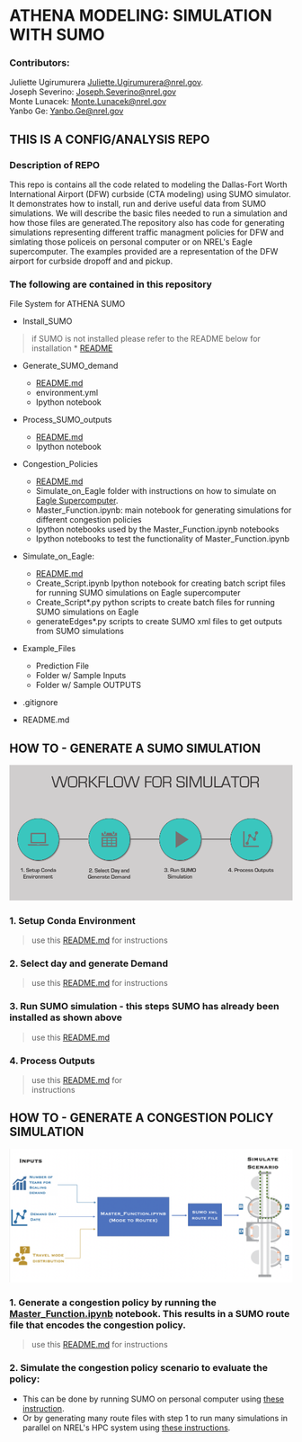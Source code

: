 # ATHENA MODELING: SIMULATION WITH SUMO
### Contributors:
Juliette Ugirumurera <Juliette.Ugirumurera@nrel.gov>.
<br>
 Joseph Severino: <Joseph.Severino@nrel.gov>
<br>
Monte Lunacek: <Monte.Lunacek@nrel.gov>
<br>
Yanbo Ge: <Yanbo.Ge@nrel.gov>

## THIS IS A CONFIG/ANALYSIS REPO
### Description of REPO
<p>This repo is contains all the code related to modeling the Dallas-Fort Worth International Airport (DFW) curbside (CTA modeling) using SUMO simulator. It demonstrates how to install, run and derive useful data from SUMO simulations. We will describe the basic files needed to run a simulation and how those files are generated.The repository also has code for generating simulations representing different traffic managment policies for DFW and simlating those policeis on personal computer or on NREL's Eagle supercomputer. The examples provided are a representation of the DFW airport for curbside dropoff and and pickup.</p>

### The following are contained in this repository

File System for ATHENA SUMO


- Install_SUMO
> if SUMO is not installed please refer to the README below for installation
     * [README](https://github.com/NREL/ATHENA-sumo/tree/master/Install_SUMO)
- Generate_SUMO_demand
     * [README.md](https://github.com/NREL/ATHENA-siem-sumo/tree/master/Generate_SUMO_demand)
     * environment.yml
     * Ipython notebook
- Process_SUMO_outputs
     * [README.md](https://github.com/NREL/ATHENA-siem-sumo/tree/master/Process_SUMO_output)
     * Ipython notebook

- Congestion_Policies
     * [README.md](https://github.com/NREL/ATHENA-sumo/tree/master/Congestion_Policies)
     * Simulate_on_Eagle folder with instructions on how to simulate on [Eagle Supercomputer](https://www.nrel.gov/hpc/eagle-system.html).
     * Master_Function.ipynb: main notebook for generating simulations for different congestion policies
     * Ipython notebooks used by the Master_Function.ipynb notebooks
     * Ipython notebooks to test the functionality of Master_Function.ipynb
- Simulate_on_Eagle:
     * [README.md](https://github.com/NREL/ATHENA-sumo/tree/master/Congestion_Policies)
     * Create_Script.ipynb Ipython notebook for creating batch script files for running SUMO simulations on Eagle supercomputer
     * Create_Script*.py python scripts to create batch files for running SUMO simulations on Eagle
     * generateEdges*.py scripts to create SUMO xml files to get outputs from SUMO simulations
- Example_Files
     * Prediction File
     * Folder w/ Sample Inputs
     * Folder w/ Sample OUTPUTS
-	.gitignore
-	README.md

## HOW TO - GENERATE A SUMO SIMULATION
![WorkFlow!](Athena_Workflow.png "How to use this repo")


### 1. Setup Conda Environment
> use this [README.md](https://github.com/NREL/ATHENA-siem-sumo/tree/master/Generate_SUMO_demand)  for instructions

### 2. Select day and generate Demand
> use  this [README.md](https://github.com/NREL/ATHENA-siem-sumo/tree/master/Generate_SUMO_demand) for
instructions
### 3. Run SUMO simulation - this steps SUMO has already been installed as shown above
> use this [README.md](https://github.com/NREL/ATHENA-siem-sumo/tree/master/Process_SUMO_output)
### 4. Process Outputs
> use  this [README.md](https://github.com/NREL/ATHENA-siem-sumo/tree/master/Process_SUMO_output) for  
instructions

## HOW TO - GENERATE A CONGESTION POLICY SIMULATION
![Master_function!](Master_Func_Workflow.png "How to generate congestion policy scenarion")

### 1. Generate a congestion policy by running the [Master_Function.ipynb](https://github.com/NREL/ATHENA-sumo/blob/master/Congestion_Policies/Master_Function.ipynb) notebook. This results in a SUMO route file that encodes the congestion policy. 
> use this [README.md](https://github.com/NREL/ATHENA-sumo/tree/master/Congestion_Policies)  for 
instructions

### 2. Simulate the congestion policy scenario to evaluate the policy:
- This can be done by running SUMO on personal computer using [these instruction](https://github.com/NREL/ATHENA-sumo/tree/master/Process_SUMO_output).
- Or by generating many route files with step 1 to run many simulations in parallel on NREL's HPC system using [these instructions](https://github.com/NREL/ATHENA-sumo/tree/master/Congestion_Policies/Simulate_on_Eagle).

